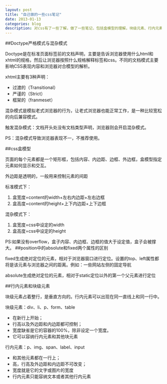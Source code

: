 ```yaml
---
layout: post
title: "自己做的一些css笔记"
date: 2013-01-13
categories: blog
description: 对css有了一些了解，做了一些笔记，包括盒模型的理解，块级元素、行内元素，position中的absolute和fixed的区别
---
```

##Doctype严格模式与混杂模式

Doctype是在标准页面标签前的文档声明，主要是告诉浏览器使用什么html和xhtml的规格，然后让浏览器按照什么规格解释标签和css。不同的文档模式主要影响CSS表现内容和浏览器对合模型的解析。

xhtml主要有3种声明：

- 过渡的（Transitional）
- 严谨的（Strict）
- 框架的（franmeset）

混杂模式是模拟老式浏览器的行为，让老式浏览器也能正常工作，是一种比较宽松的向后兼容模式。 

触发混杂模式：文档开头处没有文档类型声明，浏览器则会开启混杂模式。

PS：混杂模式导致浏览器表现不一，不推荐使用。

##css盒模型

页面的每个元素都是一个矩形框，包括内容、内边距、边框、外边框，盒模型指定元素如何显示和交互。

外边距是透明的，一般用来控制元素的间距

标准模式下：

1. 盒宽度=content的width+左右内边距+左右边框
2. 盒高度=content的height+上下内边距+上下边框

混杂模式下：

1. 盒宽度=css中设定的width
2. 盒高度=css中设定的height

PS:如果没有overflow，盒子内容、内边框、边框的值大于设定值，盒子会被撑大。
##position中的absolute和fixed两个属性的区别

fixed生成绝对定位的元素，相对于浏览器窗口进行定位。设置的top、left属性都将是该元素与浏览器之间的距离。例如：一些网站左侧的固定导航

absolute生成绝对定位的元素，相对于static定位以外的第一个父元素进行定位

##行内元素和块级元素

块级元素占着整行，是垂直方向的。行内元素可以出现在同一直线上和同一行中。

块级元素：div、li、p、form、table

- 在新行上开始；
- 行高以及外边距和内边距都可控制；
- 宽度缺省是它的容器的100%，除非设定一个宽度。
- 它可以容纳行内元素和其他块元素

行内元素：p、img、span、label、input

- 和其他元素都在一行上；
- 高，行高及外边距和内边距不可改变；
- 宽度就是它的文字或图片的宽度
- 行内元素只能容纳文本或者其他行内元素